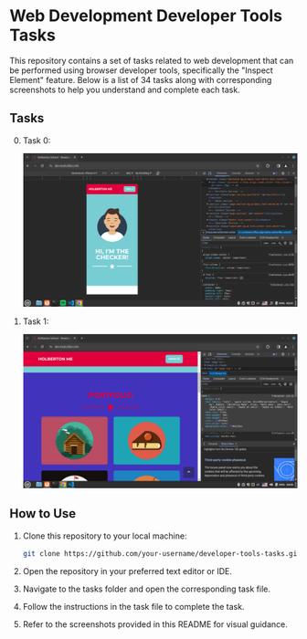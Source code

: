 # Web Development Developer Tools Tasks

This repository contains a set of tasks related to web development that can be performed using browser developer tools, specifically the "Inspect Element" feature. Below is a list of 34 tasks along with corresponding screenshots to help you understand and complete each task.

## Tasks

0. Task 0:

    ![Task 0](https://github.com/developedbyamin/holbertonschool-web_front_end/blob/main/developer_tools/0-responsive_device.png?raw=true)

1. Task 1: 

    ![Task 2](https://github.com/developedbyamin/holbertonschool-web_front_end/blob/main/developer_tools/1-change_bg_color.png?raw=true)


## How to Use

1. Clone this repository to your local machine:

    ```bash
    git clone https://github.com/your-username/developer-tools-tasks.git
    ```

2. Open the repository in your preferred text editor or IDE.

3. Navigate to the tasks folder and open the corresponding task file.

4. Follow the instructions in the task file to complete the task.

5. Refer to the screenshots provided in this README for visual guidance.
